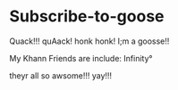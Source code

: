 # Subscribe-to-goose

Quack!!! quAack! honk honk! I;m a goosse!!

My Khann Friends are include:
Infinity°

theyr all so awsome!!! yay!!!
